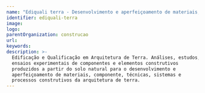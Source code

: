 ```yaml
---
name: "Ediquali terra - Desenvolvimento e aperfeiçoamento de materiais, componentes, técnicas, sistemas e processos construtivos"
identifier: ediquali-terra
image:
logo:
parentOrganization: construcao
url: 
keywords:
description: >-
  Edificação e Qualificação em Arquitetura de Terra. Análises, estudos,
  ensaios experimentais de componentes e elementos construtivos
  produzidos a partir do solo natural para o desenvolvimento e
  aperfeiçoamento de materiais, componente, técnicas, sistemas e
  processos construtivos da arquitetura de terra.
---
```

